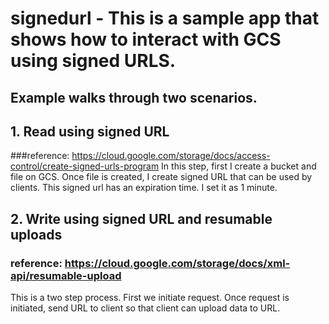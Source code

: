 # signedurl - This is a sample app that shows how to interact with GCS using signed URLS.
## Example walks through two scenarios. 
## 1. Read using signed URL 
###reference: https://cloud.google.com/storage/docs/access-control/create-signed-urls-program
In this step, first I create a bucket and file on GCS.
Once file is created, I create signed URL that can be used by clients.
This signed url has an expiration time. I set it as 1 minute.

## 2. Write using signed URL and resumable uploads 
### reference: https://cloud.google.com/storage/docs/xml-api/resumable-upload
This is a two step process. First we initiate request. 
Once request is initiated, send URL to client so that client can upload data to URL.